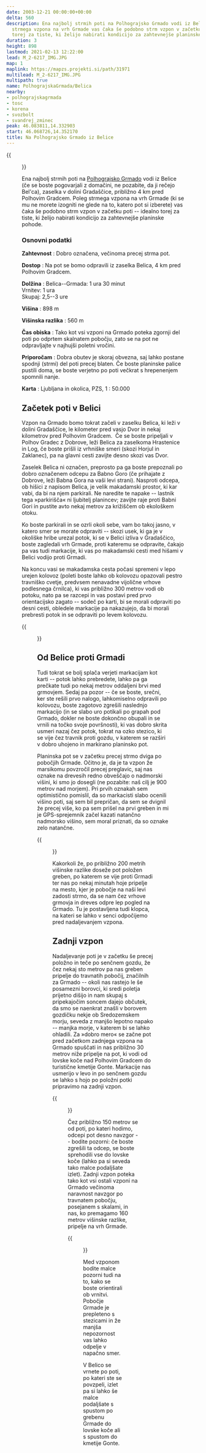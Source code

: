 ```yaml
---
date: 2003-12-21 00:00:00+00:00
delta: 560
description: Ena najbolj strmih poti na Polhograjsko Grmado vodi iz Belice. Poleg
  strmega vzpona na vrh Grmade vas čaka še podobno strm vzpon v začetku poti – idealno
  torej za tiste, ki želijo nabirati kondicijo za zahtevnejše planinske pohode.
duration: 3
height: 898
lastmod: 2021-02-13 12:22:00
lead: M_2-6217_IMG.JPG
map: 1
maplink: https://mapzs.projekti.si/path/31971
multilead: M_2-6217_IMG.JPG
multipath: true
name: PolhograjskaGrmada/Belica
nearby:
- polhograjskagrmada
- tosc
- korena
- svozbolt
- svandrej_zminec
peak: 46.083811,14.332903
start: 46.068726,14.352170
title: Na Polhograjsko Grmado iz Belice
---
```

{{<figure src="M_2-6217_IMG.JPG">}}

Ena najbolj strmih poti na [Polhograjsko Grmado](../) vodi iz Belice (če se boste pogovarjali z domačini, ne pozabite, da ji rečejo Bel\'ca), zaselka v dolini Gradaščice, približno 4 km pred Polhovim Gradcem. Poleg strmega vzpona na vrh Grmade (ki se mu ne morete izogniti ne glede na to, katero pot si izberete) vas čaka še podobno strm vzpon v začetku poti -- idealno torej za tiste, ki želijo nabirati kondicijo za zahtevnejše planinske pohode.

### Osnovni podatki

**Zahtevnost**
:   Dobro označena, večinoma precej strma pot.

**Dostop**
:   Na pot se bomo odpravili iz zaselka Belica, 4 km pred Polhovim Gradcem.

**Dolžina**
:   Belica--Grmada: 1 ura 30 minut\
    Vrnitev: 1 ura\
    Skupaj: 2,5--3 ure

**Višina**
:   898 m

**Višinska razlika**
:   560 m

**Čas obiska**
:   Tako kot vsi vzponi na Grmado poteka zgornji del poti po odprtem skalnatem pobočju, zato se na pot ne odpravljajte v najhujši poletni vročini.

**Priporočam**
:   Dobra obutev je skoraj obvezna, saj lahko postane spodnji (strmi) del poti precej blaten. Če boste planinske palice pustili doma, se boste verjetno po poti večkrat s hrepenenjem spomnili nanje.

**Karta**
:   Ljubljana in okolica, PZS, 1 : 50.000

Začetek poti v Belici
---------------------

Vzpon na Grmado bomo tokrat začeli v zaselku Belica, ki leži v dolini Gradaščice, le kilometer pred vasjo Dvor in nekaj kilometrov pred Polhovim Gradcem.  Če se boste pripeljali v Polhov Gradec z Dobrove, leži Belica za zaselkoma Hrastenice in Log, če boste prišli iz vrhniške smeri (skozi Horjul in Zaklanec), pa na glavni cesti zavijte desno skozi vas Dvor.

Zaselek Belica ni označen, preprosto pa ga boste prepoznali po dobro označenem odcepu za Babno Goro (če prihajate z Dobrove, leži Babna Gora na vaši levi strani). Nasproti odcepa, ob hišici z napisom Belica, je velik makadamski prostor, ki kar vabi, da bi na njem parkirali. Ne naredite te napake -- lastnik tega »parkirišča« ni ljubitelj planincev; zavijte raje proti Babni Gori in pustite avto nekaj metrov za križiščem ob ekološkem otoku.

Ko boste parkirali in se ozrli okoli sebe, vam bo takoj jasno, v katero smer se morate odpraviti -- skozi usek, ki ga je v okoliške hribe urezal potok, ki se v Belici izliva v Gradaščico, boste zagledali vrh Grmade, proti kateremu se odpravite, čakajo pa vas tudi markacije, ki vas po makadamski cesti med hišami v Belici vodijo proti Grmadi.

Na koncu vasi se makadamska cesta počasi spremeni v lepo urejen kolovoz (poleti boste lahko ob kolovozu opazovali pestro travniško cvetje, predvsem nenavadne vijolične vrhove podlesnega črnilca), ki vas približno 300 metrov vodi ob potoku, nato pa se razcepi in vas postavi pred prvo orientacijsko zagato -- sodeč po karti, bi se morali odpraviti po desni cesti, obledele markacije pa nakazujejo, da bi morali prebresti potok in se odpraviti po levem kolovozu.

{{<figure src="M_2-6218_IMG.JPG" caption="Pred prvo 'zanko'">}}

Od Belice proti Grmadi
----------------------

Tudi tokrat se bolj splača verjeti markacijam kot karti -- potok lahko prebredete, lahko pa ga prečkate tudi po nekaj metrov oddaljeni brvi med grmovjem. Sedaj pa pozor -- če se boste, srečni, ker ste rešili prvo nalogo, lahkomiselno odpravili po kolovozu, boste zagotovo zgrešili naslednjo markacijo (in se slabo uro potikali po grapah pod Grmado, dokler ne boste dokončno obupali in se vrnili na točko svoje površnosti), ki vas dobro skrita usmeri nazaj čez potok, tokrat na ozko stezico, ki se vije čez travnik proti gozdu, v katerem se razširi v dobro uhojeno in markirano planinsko pot.

Planinska pot se v začetku precej strmo dviga po pobočjih Grmade. Očitno je, da je ta vzpon že marsikomu povzročil precej preglavic, saj nas oznake na drevesih redno obveščajo o nadmorski višini, ki smo jo dosegli (ne pozabite: naš cilj je 900 metrov nad morjem). Pri prvih oznakah sem optimistično pomislil, da so markacisti slabo ocenili višino poti, saj sem bil prepričan, da sem se dvignil že precej više, ko pa sem prišel na prvi greben in mi je GPS-sprejemnik začel kazati natančno nadmorsko višino, sem moral priznati, da so oznake zelo natančne.

{{<figure src="M_2-6228_IMG.JPG" caption="Pogled na Grmado">}}

Kakorkoli že, po približno 200 metrih višinske razlike doseže pot položen greben, po katerem se vije proti Grmadi ter nas po nekaj minutah hoje pripelje na mesto, kjer je pobočje na naši levi zadosti strmo, da se nam čez vrhove grmovja in dreves odpre lep pogled na Grmado. Tu je postavljena tudi klopca, na kateri se lahko v senci odpočijemo pred nadaljevanjem vzpona.

Zadnji vzpon
------------

Nadaljevanje poti je v začetku še precej položno in teče po senčnem gozdu, že čez nekaj sto metrov pa nas greben pripelje do travnatih pobočij, značilnih za Grmado -- okoli nas rastejo le še posamezni borovci, ki sredi poletja prijetno dišijo in nam skupaj s pripekajočim soncem dajejo občutek, da smo se naenkrat znašli v borovem gozdičku nekje ob Sredozemskem morju, seveda z manjšo lepotno napako -- manjka morje, v katerem bi se lahko ohladili. Za »dobro mero« se začne pot pred začetkom zadnjega vzpona na Grmado spuščati in nas približno 30 metrov niže pripelje na pot, ki vodi od lovske koče nad Polhovim Gradcem do turistične kmetije Gonte. Markacije nas usmerijo v levo in po senčnem gozdu se lahko s hojo po položni potki pripravimo na zadnji vzpon.

{{<figure src="M_2-6229_IMG.JPG" caption="Po grebenu proti Grmadi">}}

Čez približno 150 metrov se od poti, po kateri hodimo, odcepi pot desno navzgor -- bodite pozorni: če boste zgrešili ta odcep, se boste sprehodili vse do lovske koče (lahko pa si seveda tako malce podaljšate izlet). Zadnji vzpon poteka tako kot vsi ostali vzponi na Grmado večinoma naravnost navzgor po travnatem pobočju, posejanem s skalami, in nas, ko premagamo 160 metrov višinske razlike, pripelje na vrh Grmade.

{{<figure src="M_2-6251_IMG.JPG" caption="Strm vzpon proti vrhu Grmade">}}

Med vzponom bodite malce pozorni tudi na to, kako se boste orientirali ob vrnitvi. Pobočje Grmade je prepleteno s stezicami in že manjša nepozornost vas lahko odpelje v napačno smer.

V Belico se vrnete po poti, po kateri ste se povzpeli, izlet pa si lahko še malce podaljšate s spustom po grebenu Grmade do lovske koče ali s spustom do kmetije Gonte.

